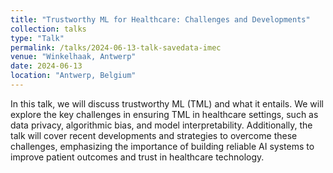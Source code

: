 ```yaml
---
title: "Trustworthy ML for Healthcare: Challenges and Developments"
collection: talks
type: "Talk"
permalink: /talks/2024-06-13-talk-savedata-imec
venue: "Winkelhaak, Antwerp"
date: 2024-06-13
location: "Antwerp, Belgium"
---
```


In this talk, we will discuss trustworthy ML (TML) and what it entails. We will explore the key challenges in ensuring TML in healthcare settings, such as data privacy, algorithmic bias, and model interpretability. Additionally, the talk will cover recent developments and strategies to overcome these challenges, emphasizing the importance of building reliable AI systems to improve patient outcomes and trust in healthcare technology.
